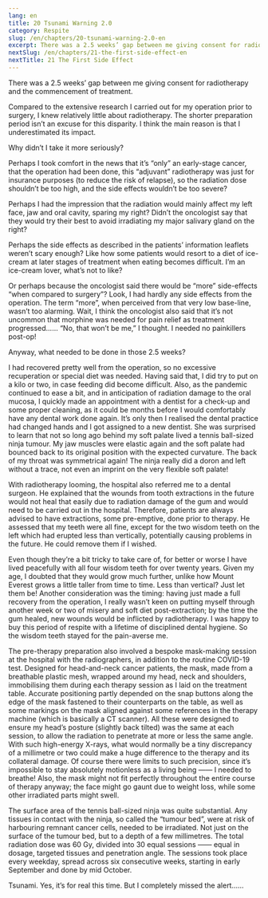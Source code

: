 ```yaml
---
lang: en
title: 20 Tsunami Warning 2.0
category: Respite
slug: /en/chapters/20-tsunami-warning-2.0-en
excerpt: There was a 2.5 weeks’ gap between me giving consent for radiotherapy and the commencement of treatment. Compared to the extensive research I carried out for my operation prior to surgery, I knew relatively little about radiotherapy.
nextSlug: /en/chapters/21-the-first-side-effect-en
nextTitle: 21 The First Side Effect
---
```


There was a 2.5 weeks’ gap between me giving consent for radiotherapy and the commencement of treatment.
 
Compared to the extensive research I carried out for my operation prior to surgery, I knew relatively little about radiotherapy. The shorter preparation period isn’t an excuse for this disparity. I think the main reason is that I underestimated its impact.
 
Why didn’t I take it more seriously?
 
Perhaps I took comfort in the news that it’s “only” an early-stage cancer, that the operation had been done, this “adjuvant” radiotherapy was just for insurance purposes (to reduce the risk of relapse), so the radiation dose shouldn’t be too high, and the side effects wouldn’t be too severe?
 
Perhaps I had the impression that the radiation would mainly affect my left face, jaw and oral cavity, sparing my right? Didn’t the oncologist say that they would try their best to avoid irradiating my major salivary gland on the right?
 
Perhaps the side effects as described in the patients’ information leaflets weren’t scary enough? Like how some patients would resort to a diet of ice-cream at later stages of treatment when eating becomes difficult. I’m an ice-cream lover, what’s not to like?
 
Or perhaps because the oncologist said there would be “more” side-effects “when compared to surgery”? Look, I had hardly any side effects from the operation. The term “more”, when perceived from that very low base-line, wasn’t too alarming. Wait, I think the oncologist also said that it’s not uncommon that morphine was needed for pain relief as treatment progressed...... “No, that won’t be me,” I thought. I needed no painkillers post-op!
 
Anyway, what needed to be done in those 2.5 weeks?
 
I had recovered pretty well from the operation, so no excessive recuperation or special diet was needed. Having said that, I did try to put on a kilo or two, in case feeding did become difficult. Also, as the pandemic continued to ease a bit, and in anticipation of radiation damage to the oral mucosa, I quickly made an appointment with a dentist for a check-up and some proper cleaning, as it could be months before I would comfortably have any dental work done again. It’s only then I realised the dental practice had changed hands and I got assigned to a new dentist. She was surprised to learn that not so long ago behind my soft palate lived a tennis ball-sized ninja tumour. My jaw muscles were elastic again and the soft palate had bounced back to its original position with the expected curvature. The back of my throat was symmetrical again! The ninja really did a doron and left without a trace, not even an imprint on the very flexible soft palate! 
 
With radiotherapy looming, the hospital also referred me to a dental surgeon. He explained that the wounds from tooth extractions in the future would not heal that easily due to radiation damage of the gum and would need to be carried out in the hospital. Therefore, patients are always advised to have extractions, some pre-emptive, done prior to therapy. He assessed that my teeth were all fine, except for the two wisdom teeth on the left which had erupted less than vertically, potentially causing problems in the future. He could remove them if I wished.
 
Even though they’re a bit tricky to take care of, for better or worse I have lived peacefully with all four wisdom teeth for over twenty years. Given my age, I doubted that they would grow much further, unlike how Mount Everest grows a little taller from time to time. Less than vertical? Just let them be! Another consideration was the timing: having just made a full recovery from the operation, I really wasn’t keen on putting myself through another week or two of misery and soft diet post-extraction; by the time the gum healed, new wounds would be inflicted by radiotherapy. I was happy to buy this period of respite with a lifetime of disciplined dental hygiene. So the wisdom teeth stayed for the pain-averse me.
 
The pre-therapy preparation also involved a bespoke mask-making session at the hospital with the radiographers, in addition to the routine COVID-19 test. Designed for head-and-neck cancer patients, the mask, made from a breathable plastic mesh, wrapped around my head, neck and shoulders, immobilising them during each therapy session as I laid on the treatment table. Accurate positioning partly depended on the snap buttons along the edge of the mask fastened to their counterparts on the table, as well as some markings on the mask aligned against some references in the therapy machine (which is basically a CT scanner). All these were designed to ensure my head’s posture (slightly back tilted) was the same at each session, to allow the radiation to penetrate at more or less the same angle. With such high-energy X-rays, what would normally be a tiny discrepancy of a millimetre or two could make a huge difference to the therapy and its collateral damage. Of course there were limits to such precision, since it’s impossible to stay absolutely motionless as a living being —— I needed to breathe! Also, the mask might not fit perfectly throughout the entire course of therapy anyway; the face might go gaunt due to weight loss, while some other irradiated parts might swell.
 
The surface area of the tennis ball-sized ninja was quite substantial. Any tissues in contact with the ninja, so called the “tumour bed”, were at risk of harbouring remnant cancer cells, needed to be irradiated. Not just on the surface of the tumour bed, but to a depth of a few millimetres. The total radiation dose was 60 Gy, divided into 30 equal sessions —— equal in dosage, targeted tissues and penetration angle. The sessions took place every weekday, spread across six consecutive weeks, starting in early September and done by mid October.
 
Tsunami. Yes, it’s for real this time. But I completely missed the alert......
